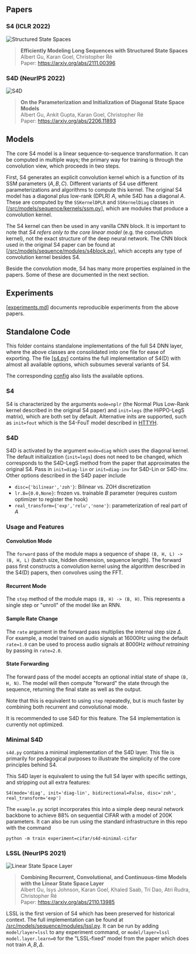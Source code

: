 ## Papers

### S4 (ICLR 2022)

![Structured State Spaces](/assets/s4.png "Properties of Structured State Spaces")
> **Efficiently Modeling Long Sequences with Structured State Spaces**\
> Albert Gu, Karan Goel, Christopher Ré\
> Paper: https://arxiv.org/abs/2111.00396

### S4D (NeurIPS 2022)

![S4D](/assets/s4d.png "S4D: The diagonal variant of S4")
> **On the Parameterization and Initialization of Diagonal State Space Models**\
> Albert Gu, Ankit Gupta, Karan Goel, Christopher Ré\
> Paper: https://arxiv.org/abs/2206.11893

## Models

The core S4 model is a linear sequence-to-sequence transformation.
It can be computed in multiple ways; the primary way for training is through the convolution view, which proceeds in two
steps.

First, S4 generates an explicit convolution kernel which is a function of its SSM parameters $(A, B, C)$.
Different variants of S4 use different parameterizations and algorithms to compute this kernel.
The original S4 model has a diagonal plus low-rank (DPLR) $A$, while S4D has a diagonal $A$.
These are computed by the `SSKernelDPLR` and `SSKernelDiag` classes
in [[/src/models/sequence/kernels/ssm.py](/src/models/sequence/kernels/ssm.py)], which are modules that produce a
convolution kernel.

The S4 kernel can then be used in any vanilla CNN block. It is important to note that *S4 refers only to the core linear
model* (e.g. the convolution kernel), not the exact structure of the deep neural network.
The CNN block used in the original S4 paper can be found at
[[/src/models/sequence/modules/s4block.py](/src/models/sequence/modules/s4block.py)], which accepts any type of
convolution kernel besides S4.

Beside the convolution mode, S4 has many more properties explained in the papers. Some of these are documented in the
next section.

## Experiments

[[experiments.md](experiments.md)] documents reproducible experiments from the above papers.

## Standalone Code

This folder contains standalone implementations of the full S4 DNN layer, where the above classes are consolidated into
one file for ease of exporting.
The file [[s4.py](s4.py)] contains the full implementation of S4(D) with almost all available options, which subsumes
several variants of S4.

The corresponding [config](/configs/model/layer/s4.yaml) also lists the available options.

### S4

S4 is characterized by the arguments `mode=nplr` (the Normal Plus Low-Rank kernel described in the original S4 paper)
and `init=legs` (the HiPPO-LegS matrix), which are both set by default.
Alternative inits are supported, such as `init=fout` which is the S4-FouT model described
in [HTTYH](https://arxiv.org/abs/2206.12037).

### S4D

S4D is activated by the argument `mode=diag` which uses the diagonal kernel.
The default initialization (`init=legs`) does not need to be changed, which corresponds to the S4D-LegS method from the
paper that approximates the original S4.
Pass in `init=diag-lin` or `init=diag-inv` for S4D-Lin or S4D-Inv.
Other options described in the S4D paper include

- `disc={'bilinear','zoh'}`: Bilinear vs. ZOH discretization
- `lr.B={0.0,None}`: frozen vs. trainable $B$ parameter (requires custom optimizer to register the hook)
- `real_transform={'exp','relu','none'}`: parameterization of real part of $A$

### Usage and Features

#### Convolution Mode

The `forward` pass of the module maps a sequence of shape `(B, H, L) -> (B, H, L)` (batch size, hidden dimension,
sequence length). The forward pass first constructs a convolution kernel using the algorithm described in the S4(D)
papers, then convolves using the FFT.

#### Recurrent Mode

The `step` method of the module maps `(B, H) -> (B, H)`. This represents a single step or "unroll" of the model like an
RNN.

#### Sample Rate Change

The `rate` argument in the forward pass multiplies the internal step size $\Delta$.
For example, a model trained on audio signals at 16000Hz using the default `rate=1.0` can be used to process audio
signals at 8000Hz *without retraining* by passing in `rate=2.0`.

#### State Forwarding

The forward pass of the model accepts an optional initial state of shape `(B, H, N)`.
The model will then compute "forward" the state through the sequence, returning the final state as well as the output.

Note that this is equivalent to using `step` repeatedly, but is much faster by combining both recurrent and
convolutional mode.

It is recommended to use S4D for this feature. The S4 implementation is currently not optimized.

### Minimal S4D

`s4d.py` contains a minimal implementation of the S4D layer. This file is primarily for pedagogical purposes to
illustrate the simplicity of the core principles behind S4.

This S4D layer is equivalent to using the full S4 layer with specific settings, and stripping out all extra features:

```
S4(mode='diag', init='diag-lin', bidirectional=False, disc='zoh', real_transform='exp')
```

The `example.py` script incorporates this into a simple deep neural network backbone to achieve 88% on sequential CIFAR
with a model of 200K parameters. It can also be run using the standard infrastructure in this repo with the command

```
python -m train experiment=cifar/s4d-minimal-cifar
```

### LSSL (NeurIPS 2021)

![Linear State Space Layer](/assets/splash.png "Properties of State Spaces")
> **Combining Recurrent, Convolutional, and Continuous-time Models with the Linear State Space Layer**\
> Albert Gu, Isys Johnson, Karan Goel, Khaled Saab, Tri Dao, Atri Rudra, Christopher Ré\
> Paper: https://arxiv.org/abs/2110.13985

LSSL is the first version of S4 which has been preserved for historical context. The full implementation can be found
at [/src/models/sequence/modules/lssl.py](/src/models/sequence/modules/lssl.py).
It can be run by adding `model/layer=lssl` to any experiment command, or `model/layer=lssl model.layer.learn=0` for
the "LSSL-fixed" model from the paper which does not train $A, B, \Delta$.
